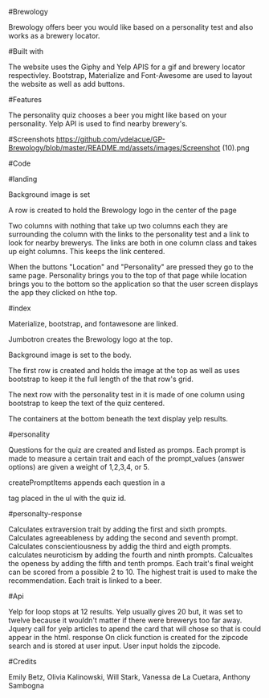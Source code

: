 #Brewology

Brewology offers beer you would like based on a personality test and also works as a brewery locator.

#Built with

The website uses the Giphy and Yelp APIS for a gif and brewery locator respectivley.
Bootstrap, Materialize and Font-Awesome are used to layout the website as well as add buttons.

#Features

The personality quiz chooses a beer you might like based on your personality.
Yelp API is used to find nearby brewery's.

#Screenshots
https://github.com/vdelacue/GP-Brewology/blob/master/README.md/assets/images/Screenshot (10).png

#Code

   #landing
   
Background image is set

A row is created to hold the Brewology logo in the center of the page

Two columns with nothing that take up two columns each they are surrounding the column with the links to the personality test and a link to look for nearby brewerys. The links are both in one column class and takes up eight columns. This keeps the link centered.

When the buttons "Location" and "Personality" are pressed they go to the same page. Personality brings you to the top of that page while location brings you to the bottom so the application so that the user screen displays the app they clicked on hthe top.   
 
   #index
   
Materialize, bootstrap, and fontawesone are linked.

Jumbotron creates the Brewology logo at the top.

Background image is set to the body.

The first row is created and holds the image at the top as well as uses bootstrap to keep it the full length of the that row's grid.

The next row with the personality test in it is made of one column using bootstrap to keep the text of the quiz centered.

The containers at the bottom beneath the text display yelp results.

   #personality
   
Questions for the quiz are created and listed as promps. Each prompt is made to measure a certain trait and each of the prompt_values (answer options) are given a weight of 1,2,3,4, or 5.

createPromptItems appends each question in a <p> tag placed in the ul with the quiz id.

   #personalty-response
   
Calculates extraversion trait by adding the first and sixth prompts.
Calculates agreeableness by adding the second and seventh prompt.
Calculates conscientiousness by addig the third and eigth prompts.
calculates neuroticism by adding the fourth and ninth prompts.
Calcualtes the openess by adding the fifth and tenth promps.
Each trait's final weight can be scored from a possible 2 to 10.
The highest trait is used to make the recommendation. Each trait is linked to a beer.




   #Api
   
Yelp for loop stops at 12 results. Yelp usually gives 20 but, it was set to twelve because it wouldn't matter if there were brewerys too far away.
Jquery call for yelp articles to apend the card that will chose so that is could appear in the html.
response
On click function is created for the zipcode search and is stored at user input. User input holds the zipcode.


#Credits

Emily Betz, Olivia Kalinowski, Will Stark, Vanessa de La Cuetara, Anthony Sambogna
 
